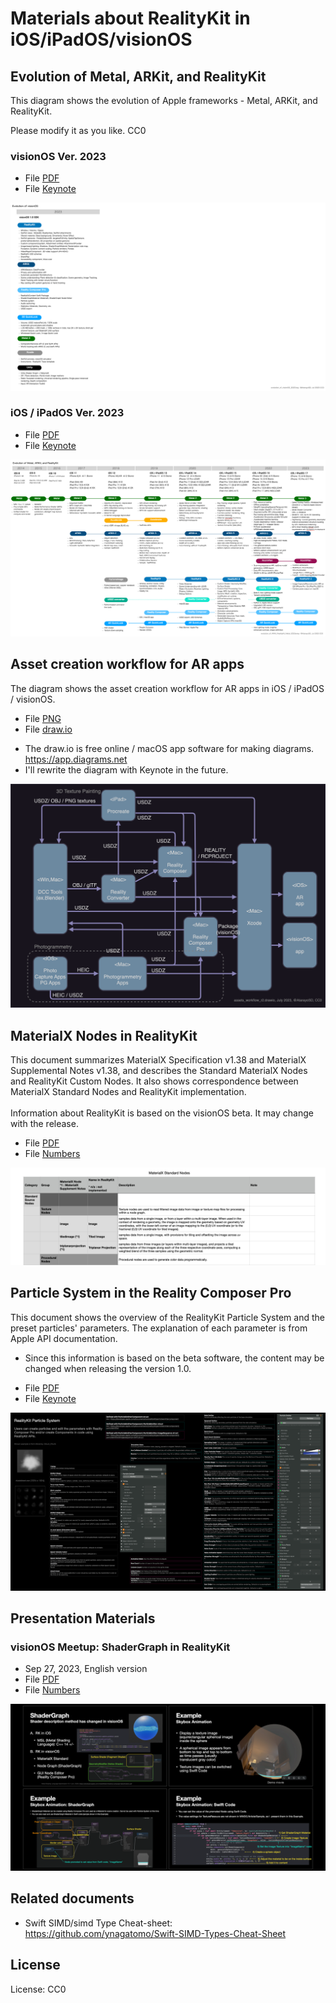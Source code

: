 # Materials about RealityKit in iOS/iPadOS/visionOS


## Evolution of Metal, ARKit, and RealityKit

This diagram shows the evolution of Apple frameworks - Metal, ARKit, and RealityKit.

Please modify it as you like. CC0

### visionOS Ver. 2023

- File [PDF](files/evolution_of_visionOS_2023.pdf)
- File [Keynote](files/evolution_of_visionOS_2023.key)

![Image](files/evolution_of_visionOS_2023.png)

### iOS / iPadOS Ver. 2023

- File [PDF](files/evolution_of_ARKit_RealityKit_Metal_2023a.pdf)
- File [Keynote](files/evolution_of_ARKit_RealityKit_Metal_2023a.key)

![Image](files/evolution_of_ARKit_RealityKit_Metal_2023a.png)

<!--
## iOS / iPadOS Ver. 2022

- File [PDF](files/evolution_of_ARKit_RealityKit_Metal_2022.pdf)
- File [Keynote](files/evolution_of_ARKit_RealityKit_Metal_2022.key)

![Image](files/evolution_of_ARKit_RealityKit_Metal_2022.png)
-->

## Asset creation workflow for AR apps

The diagram shows the asset creation workflow for AR apps in iOS / iPadOS / visionOS.

- File [PNG](files/assets_workflow_r2.png)
- File [draw.io](files/assets_workflow_r2.drawio)

* The draw.io is free online / macOS app software for making diagrams. https://app.diagrams.net
* I'll rewrite the diagram with Keynote in the future.

![Image](files/assets_workflow_r2.png)

## MaterialX Nodes in RealityKit

This document summarizes MaterialX Specification v1.38 and MaterialX Supplemental Notes v1.38, and describes the Standard MaterialX Nodes and RealityKit Custom Nodes.
It also shows correspondence between MaterialX Standard Nodes and RealityKit implementation.<br><br>
Information about RealityKit is based on the visionOS beta. It may change with the release.

- File [PDF](files/MaterialXNodesInRealityKit_R01a.pdf)
- File [Numbers](files/MaterialXNodesInRealityKit_R01a.numbers)

![Image](files/MaterialXNodesInRealityKit_R01a.png)

## Particle System in the Reality Composer Pro

This document shows the overview of the RealityKit Particle System and the preset particles' parameters.
The explanation of each parameter is from Apple API documentation.

* Since this information is based on the beta software, the content may be changed when releasing the version 1.0.

- File [PDF](files/PresetParticlesInRealityComposerProR202308d.pdf)
- File [Keynote](files/PresetParticlesInRealityComposerProR202308d.key)

![Image](files/PresetParticlesInRealityComposerProR202308c.png)


## Presentation Materials

### visionOS Meetup: ShaderGraph in RealityKit

- Sep 27, 2023, English version
- File [PDF](files/shaderGraphInRK_2023en.pdf)
- File [Numbers](files/shaderGraphInRK_2023en.key)

![Image](files/shaderGraphInRK_2023en.png)




## Related documents

- Swift SIMD/simd Type Cheat-sheet: https://github.com/ynagatomo/Swift-SIMD-Types-Cheat-Sheet

## License

License: CC0
